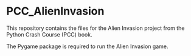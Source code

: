 # PCC_AlienInvasion
This repository contains the files for the Alien Invasion project from the Python Crash Course (PCC) book.

The Pygame package is required to run the Alien Invasion game.

